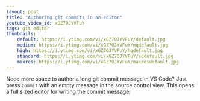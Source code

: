 ```yaml
---
layout: post
title: "Authoring git commits in an editor"
youtube_video_id: xGZ7OJYVFuY
tags: git editor
thumbnails:
    default: https://i.ytimg.com/vi/xGZ7OJYVFuY/default.jpg
    medium: https://i.ytimg.com/vi/xGZ7OJYVFuY/mqdefault.jpg
    high: https://i.ytimg.com/vi/xGZ7OJYVFuY/hqdefault.jpg
    standard: https://i.ytimg.com/vi/xGZ7OJYVFuY/sddefault.jpg
    maxres: https://i.ytimg.com/vi/xGZ7OJYVFuY/maxresdefault.jpg
---
```


Need more space to author a long git commit message in VS Code? Just press `Commit` with an empty message in the source control view. This opens a full sized editor for writing the commit message!
